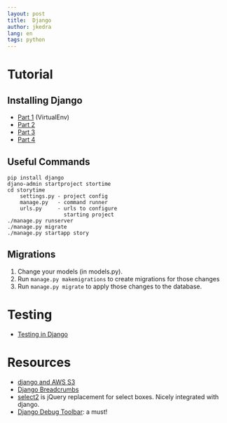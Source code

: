 ```yaml
---
layout: post
title:  Django
author: jkedra
lang: en
tags: python
---
```


# Tutorial

## Installing Django

* [Part 1](https://www.youtube.com/watch?v=oT1A1KKf0SI) (VirtualEnv)
* [Part 2](https://www.youtube.com/watch?v=EcY1HBK9hf4)
* [Part 3](https://www.youtube.com/watch?v=zTNA0MtZwso)
* [Part 4](https://docs.djangoproject.com/en/1.8/intro/tutorial01/)


## Useful Commands

    pip install django
    djano-admin startproject stortime
    cd storytime
        settings.py - project config
        manage.py   - command runner
        urls.py     - urls to configure
                      starting project   
    ./manage.py runserver
    ./manage.py migrate
    ./manage.py startapp story

## Migrations

1. Change your models (in models.py).
2. Run `manage.py makemigrations` to create migrations for those changes
3. Run `manage.py migrate` to apply those changes to the database.

# Testing
* [Testing in Django](https://realpython.com/blog/python/testing-in-django-part-1-best-practices-and-examples/)


# Resources
* [django and AWS S3](https://www.caktusgroup.com/blog/2014/11/10/Using-Amazon-S3-to-store-your-Django-sites-static-and-media-files/)
* [Django Breadcrumbs][djbreadcrumbs]
* [select2][Select2] is jQuery replacement for select boxes.
    Nicely integrated with django.
* [Django Debug Toolbar][debug-toolbar]: a must!


[djbreadcrumbs]: https://django-bootstrap-breadcrumbs.readthedocs.org/en/latest/
[select2]: https://github.com/select2/select2
[debug-toolbar]: https://github.com/django-debug-toolbar/django-debug-toolbar


